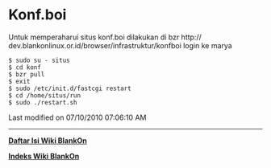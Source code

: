 # Konf.boi

Untuk memperaharui situs konf.boi dilakukan di bzr ​http://
dev.blankonlinux.or.id/browser/infrastruktur/konfboi
login ke marya
```
$ sudo su - situs
$ cd konf
$ bzr pull
$ exit
$ sudo /etc/init.d/fastcgi restart
$ cd /home/situs/run
$ sudo ./restart.sh
```
Last modified on 07/10/2010 07:06:10 AM

---
[**Daftar Isi Wiki BlankOn**](/DaftarIsi/README.md)
 
[**Indeks Wiki BlankOn**](/Indeks.md)
